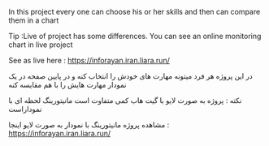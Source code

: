 In this project every one can choose his or her skills and then can compare them in a chart

Tip :Live of project has some differences. You can see an online monitoring chart in live project

See as  live here : https://inforayan.iran.liara.run/




در این پروژه هر فرد میتونه مهارت های خودش را انتخاب کنه و در پایین صفحه در یک نمودار مهارت هایش را با هم مقایسه کنه

نکته : پروژه به صورت لایو با گیت هاب کمی متفاوت است مانیتورینگ لحظه ای با نموداراست

مشاهده پروژه مانیتورینگ با نمودار به صورت لایو اینجا : https://inforayan.iran.liara.run/ 


